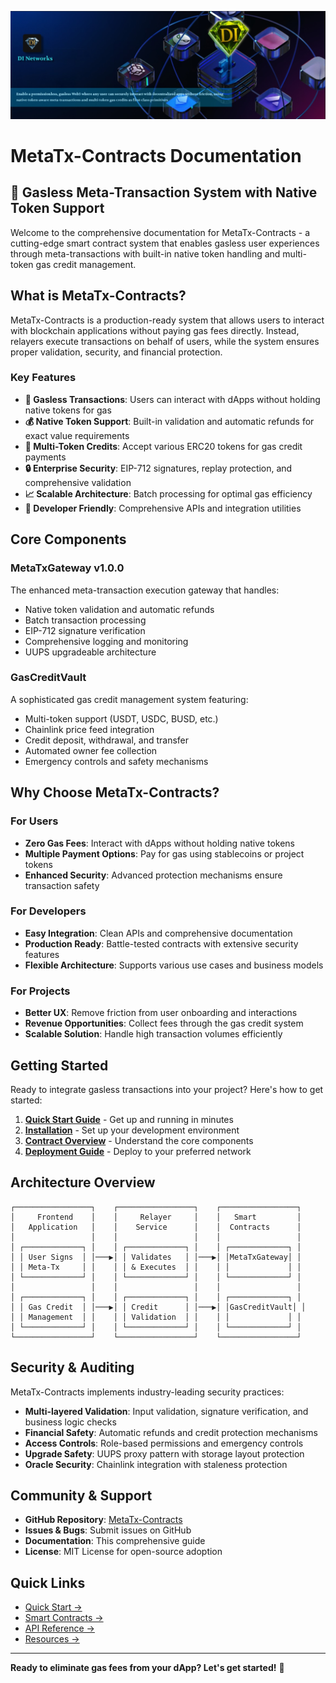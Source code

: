 ![DI Protocol](DI-banner.jpg)
# MetaTx-Contracts Documentation

## 🚀 Gasless Meta-Transaction System with Native Token Support

Welcome to the comprehensive documentation for MetaTx-Contracts - a cutting-edge smart contract system that enables gasless user experiences through meta-transactions with built-in native token handling and multi-token gas credit management.

## What is MetaTx-Contracts?

MetaTx-Contracts is a production-ready system that allows users to interact with blockchain applications without paying gas fees directly. Instead, relayers execute transactions on behalf of users, while the system ensures proper validation, security, and financial protection.

### Key Features

* **🔄 Gasless Transactions**: Users can interact with dApps without holding native tokens for gas
* **💰 Native Token Support**: Built-in validation and automatic refunds for exact value requirements
* **🏦 Multi-Token Credits**: Accept various ERC20 tokens for gas credit payments
* **🔒 Enterprise Security**: EIP-712 signatures, replay protection, and comprehensive validation
* **📈 Scalable Architecture**: Batch processing for optimal gas efficiency
* **🔧 Developer Friendly**: Comprehensive APIs and integration utilities

## Core Components

### MetaTxGateway v1.0.0

The enhanced meta-transaction execution gateway that handles:
- Native token validation and automatic refunds
- Batch transaction processing
- EIP-712 signature verification
- Comprehensive logging and monitoring
- UUPS upgradeable architecture

### GasCreditVault

A sophisticated gas credit management system featuring:
- Multi-token support (USDT, USDC, BUSD, etc.)
- Chainlink price feed integration
- Credit deposit, withdrawal, and transfer
- Automated owner fee collection
- Emergency controls and safety mechanisms

## Why Choose MetaTx-Contracts?

### For Users
- **Zero Gas Fees**: Interact with dApps without holding native tokens
- **Multiple Payment Options**: Pay for gas using stablecoins or project tokens
- **Enhanced Security**: Advanced protection mechanisms ensure transaction safety

### For Developers
- **Easy Integration**: Clean APIs and comprehensive documentation
- **Production Ready**: Battle-tested contracts with extensive security features
- **Flexible Architecture**: Supports various use cases and business models

### For Projects
- **Better UX**: Remove friction from user onboarding and interactions
- **Revenue Opportunities**: Collect fees through the gas credit system
- **Scalable Solution**: Handle high transaction volumes efficiently

## Getting Started

Ready to integrate gasless transactions into your project? Here's how to get started:

1. **[Quick Start Guide](getting-started/quick-start.md)** - Get up and running in minutes
2. **[Installation](getting-started/installation.md)** - Set up your development environment
3. **[Contract Overview](contracts/overview.md)** - Understand the core components
4. **[Deployment Guide](deployment/deployment-guide.md)** - Deploy to your preferred network

## Architecture Overview

```
┌─────────────────┐    ┌─────────────────┐    ┌─────────────────┐
│     Frontend    │    │     Relayer     │    │   Smart         │
│   Application   │    │    Service      │    │  Contracts      │
│                 │    │                 │    │                 │
│ ┌─────────────┐ │    │ ┌─────────────┐ │    │ ┌─────────────┐ │
│ │ User Signs  │ │───▶│ │ Validates   │ │───▶│ │MetaTxGateway│ │
│ │ Meta-Tx     │ │    │ │ & Executes  │ │    │ │             │ │
│ └─────────────┘ │    │ └─────────────┘ │    │ └─────────────┘ │
│                 │    │                 │    │                 │
│ ┌─────────────┐ │    │ ┌─────────────┐ │    │ ┌─────────────┐ │
│ │ Gas Credit  │ │───▶│ │ Credit      │ │───▶│ │GasCreditVault│ │
│ │ Management  │ │    │ │ Validation  │ │    │ │             │ │
│ └─────────────┘ │    │ └─────────────┘ │    │ └─────────────┘ │
└─────────────────┘    └─────────────────┘    └─────────────────┘
```

## Security & Auditing

MetaTx-Contracts implements industry-leading security practices:

- **Multi-layered Validation**: Input validation, signature verification, and business logic checks
- **Financial Safety**: Automatic refunds and credit protection mechanisms
- **Access Controls**: Role-based permissions and emergency controls
- **Upgrade Safety**: UUPS proxy pattern with storage layout protection
- **Oracle Security**: Chainlink integration with staleness protection

## Community & Support

- **GitHub Repository**: [MetaTx-Contracts](https://github.com/DINetworks/MetaTx-Contracts)
- **Issues & Bugs**: Submit issues on GitHub
- **Documentation**: This comprehensive guide
- **License**: MIT License for open-source adoption

## Quick Links

- [Quick Start →](getting-started/quick-start.md)
- [Smart Contracts →](contracts/overview.md)
- [API Reference →](api/overview.md)
- [Resources →](resources/faq.md)

---

**Ready to eliminate gas fees from your dApp? Let's get started!** 🚀
